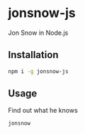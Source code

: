# jonsnow-js

Jon Snow in Node.js

## Installation

```sh
npm i -g jonsnow-js
```

## Usage

Find out what he knows

```
jonsnow
```